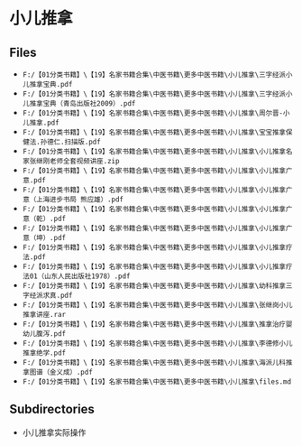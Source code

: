 # 小儿推拿

## Files

- `F:/【01分类书籍】\【19】名家书籍合集\中医书籍\更多中医书籍\小儿推拿\三字经派小儿推拿宝典.pdf`
- `F:/【01分类书籍】\【19】名家书籍合集\中医书籍\更多中医书籍\小儿推拿\三字经派小儿推拿宝典（青岛出版社2009）.pdf`
- `F:/【01分类书籍】\【19】名家书籍合集\中医书籍\更多中医书籍\小儿推拿\周尔晋-小儿推拿.pdf`
- `F:/【01分类书籍】\【19】名家书籍合集\中医书籍\更多中医书籍\小儿推拿\宝宝推拿保健法.孙德仁.扫描版.pdf`
- `F:/【01分类书籍】\【19】名家书籍合集\中医书籍\更多中医书籍\小儿推拿\小儿推拿名家张继刚老师全套视频讲座.zip`
- `F:/【01分类书籍】\【19】名家书籍合集\中医书籍\更多中医书籍\小儿推拿\小儿推拿广意.pdf`
- `F:/【01分类书籍】\【19】名家书籍合集\中医书籍\更多中医书籍\小儿推拿\小儿推拿广意（上海进步书局 熊应雄）.pdf`
- `F:/【01分类书籍】\【19】名家书籍合集\中医书籍\更多中医书籍\小儿推拿\小儿推拿广意（乾）.pdf`
- `F:/【01分类书籍】\【19】名家书籍合集\中医书籍\更多中医书籍\小儿推拿\小儿推拿广意（坤）.pdf`
- `F:/【01分类书籍】\【19】名家书籍合集\中医书籍\更多中医书籍\小儿推拿\小儿推拿疗法.pdf`
- `F:/【01分类书籍】\【19】名家书籍合集\中医书籍\更多中医书籍\小儿推拿\小儿推拿疗法01（山东人民出版社1978）.pdf`
- `F:/【01分类书籍】\【19】名家书籍合集\中医书籍\更多中医书籍\小儿推拿\幼科推拿三字经派求真.pdf`
- `F:/【01分类书籍】\【19】名家书籍合集\中医书籍\更多中医书籍\小儿推拿\张继岗小儿推拿讲座.rar`
- `F:/【01分类书籍】\【19】名家书籍合集\中医书籍\更多中医书籍\小儿推拿\推拿治疗婴幼儿腹泻.pdf`
- `F:/【01分类书籍】\【19】名家书籍合集\中医书籍\更多中医书籍\小儿推拿\李德修小儿推拿绝学.pdf`
- `F:/【01分类书籍】\【19】名家书籍合集\中医书籍\更多中医书籍\小儿推拿\海派儿科推拿图谱（金义成）.pdf`
- `F:/【01分类书籍】\【19】名家书籍合集\中医书籍\更多中医书籍\小儿推拿\files.md`

## Subdirectories

- 小儿推拿实际操作
